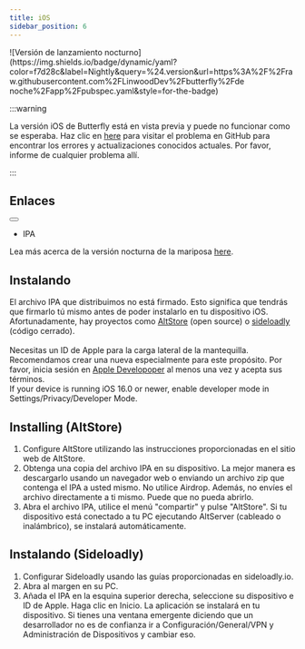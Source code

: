 ```yaml
---
title: iOS
sidebar_position: 6
---
```


![Versión de lanzamiento nocturno](https\://img.shields.io/badge/dynamic/yaml?color=f7d28c\&label=Nightly\&query=%24.version\&url=https%3A%2F%2Fraw\.githubusercontent.com%2FLinwoodDev%2Fbutterfly%2Fde noche%2Fapp%2Fpubspec.yaml\&style=for-the-badge)

:::warning

La versión iOS de Butterfly está en vista previa y puede no funcionar como se esperaba.
Haz clic en [here](https://github.com/LinwoodDev/Butterfly/issues/244) para visitar el problema en GitHub para encontrar los errores y actualizaciones conocidos actuales. Por favor, informe de cualquier problema allí.

:::

## Enlaces

<div className="dropdown dropdown--hoverable margin--sm">
  <button className="button button--outline button--danger button--lg"></button>
  <ul className="dropdown__menu">
    <li>
      <DownloadButton className="dropdown__link" href="https://github.com/LinwoodDev/butterfly/releases/download/nightly/linwood-butterfly-ios.ipa">
        IPA
      </DownloadButton>
    </li>
  </ul>
</div>

Lea más acerca de la versión nocturna de la mariposa [here](/nightly).

## Instalando

El archivo IPA que distribuimos no está firmado. Esto significa que tendrás que firmarlo tú mismo antes de poder instalarlo en tu dispositivo iOS. \
Afortunadamente, hay proyectos como [AltStore](https://altstore.io) (open source) o [sideloadly](https://sideloadly.io) (código cerrado). \
\
Necesitas un ID de Apple para la carga lateral de la mantequilla. Recomendamos crear una nueva especialmente para este propósito. Por favor, inicia sesión en [Apple Developoper](https://developer.apple.com) al menos una vez y acepta sus términos.
\
If your device is running iOS 16.0 or newer, enable developer mode in Settings/Privacy/Developer Mode.

## Installing (AltStore)

1. Configure AltStore utilizando las instrucciones proporcionadas en el sitio web de AltStore.
2. Obtenga una copia del archivo IPA en su dispositivo. La mejor manera es descargarlo usando un navegador web o enviando un archivo zip que contenga el IPA a usted mismo. No utilice Airdrop. Además, no envíes el archivo directamente a ti mismo. Puede que no pueda abrirlo.
3. Abra el archivo IPA, utilice el menú "compartir" y pulse "AltStore". Si tu dispositivo está conectado a tu PC ejecutando AltServer (cableado o inalámbrico), se instalará automáticamente.

## Instalando (Sideloadly)

1. Configurar Sideloadly usando las guías proporcionadas en sideloadly.io.
2. Abra al margen en su PC.
3. Añada el IPA en la esquina superior derecha, seleccione su dispositivo e ID de Apple. Haga clic en Inicio. La aplicación se instalará en tu dispositivo.
   Si tienes una ventana emergente diciendo que un desarrollador no es de confianza ir a Configuración/General/VPN y Administración de Dispositivos y cambiar eso.
